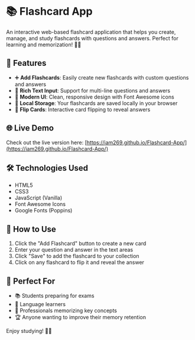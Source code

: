 # 📚 Flashcard App

An interactive web-based flashcard application that helps you create, manage, and study flashcards with questions and answers. Perfect for learning and memorization! 🧠✨

## 🚀 Features

- ➕ **Add Flashcards**: Easily create new flashcards with custom questions and answers
- 📝 **Rich Text Input**: Support for multi-line questions and answers
- 🎨 **Modern UI**: Clean, responsive design with Font Awesome icons
- 💾 **Local Storage**: Your flashcards are saved locally in your browser
- 🔄 **Flip Cards**: Interactive card flipping to reveal answers

## 🌐 Live Demo

Check out the live version here: [https://iam269.github.io/Flashcard-App/](https://iam269.github.io/Flashcard-App/)

## 🛠️ Technologies Used

- HTML5
- CSS3
- JavaScript (Vanilla)
- Font Awesome Icons
- Google Fonts (Poppins)

## 📖 How to Use

1. Click the "Add Flashcard" button to create a new card
2. Enter your question and answer in the text areas
3. Click "Save" to add the flashcard to your collection
4. Click on any flashcard to flip it and reveal the answer

## 🎯 Perfect For

- 📚 Students preparing for exams
- 🧠 Language learners
- 💼 Professionals memorizing key concepts
- 🏆 Anyone wanting to improve their memory retention

Enjoy studying! 📖🚀